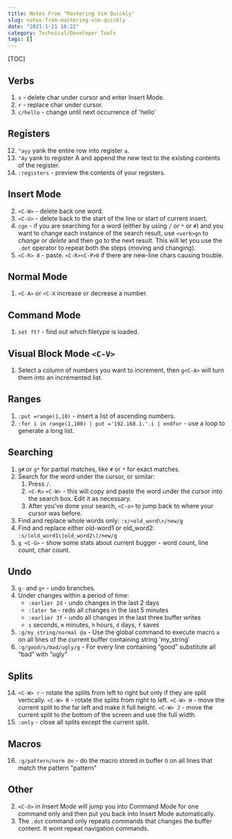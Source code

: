 ```yaml
---
title: Notes From "Mastering Vim Quickly"
slug: notes-from-mastering-vim-quickly
date: "2021-1-21 16:22"
category: Technical/Developer Tools
tags: []
---
```


[TOC]

## Verbs

1.  `s` - delete char under cursor and enter Insert Mode.
2.  `r` - replace char under cursor.
3.  `c/hello` - change until next occurrence of 'hello'

## Registers

12. `"ayy` yank the entire row into register `a`.
13. `"Ay` yank to register A and append the new text to the existing contents of
    the register.
14. `:registers` - preview the contents of your registers.

## Insert Mode

2. `<C-W>` - delete back one word.
3. `<C-U>` - delete back to the start of the line or start of current insert.
4. `cgn` - if you are searching for a word (either by using `/` or `*` or `#`)
   and you want to change each instance of the search result, use `<verb>gn` to
   _change_ or _delete_ and then go to the next result. This will let you use
   the `.dot` operator to repeat both the steps (moving and changing).
5. `<C-R> 0` - paste. `<C-R><C-P>0` if there are new-line chars causing
   trouble.

## Normal Mode

1. `<C-A>` or `<C-X` increase or decrease a number.

## Command Mode

1. `set ft?` - find out which filetype is loaded.

## Visual Block Mode `<C-V>`

1. Select a column of numbers you want to increment, then `g<C-A>` will turn
   them into an incremented list.

## Ranges

1. `:put =range(1,10)` - insert a list of ascending numbers.
2. `:for i in range(1,100) | put ='192.168.1.'.i | endfor` - use a loop to
   generate a long list.

## Searching

1.  `g#` or `g*` for partial matches, like `#` or `*` for exact matches.
2.  Search for the word under the cursor, or similar:
    1. Press `/`.
    2. `<C-R>` `<C-W>` - this will copy and paste the word under the cursor
       into the search box. Edit it as necessary.
    3. After you've done your search, `<C-o>` to jump back to where your cursor
       was before.
3.  Find and replace whole words only: `:s/<old_word\>/new/g`
4.  Find and replace either old-word1 or old_word2: `:s/(old_word1\|old_word2\)/new/g`
5.  `g <C-G>` - show some stats about current bugger - word count, line count,
    char count.

## Undo

3.  `g-` and `g+` - undo branches.
4.  Under changes within a period of time:
    - `:earlier 2d` - undo changes in the last 2 days
    - `:later 5m` - redo all changes in the last 5 minutes
    - `:earlier 3f` - undo all changes in the last three buffer writes
    - `s` seconds, `m` minutes, `h` hours, `d` days, `f` saves
5.  `:g/my_string/normal @a` - Use the global command to execute macro `a` on
    all lines of the current buffer containing string 'my_string'
6.  `:g/good/s/bad/ugly/g` - For every line containing “good” substitute all
    “bad” with “ugly”

## Splits

14. `<C-W> r` - rotate the splits from left to right but only if they are split
    vertically. `<C-W> R` - rotate the splits from right to left. `<C-W> H` -
    move the current split to the far left and make it full height. `<C-W> J` -
    move the current split to the bottom of the screen and use the full width.
15. `:only` - close all splits except the current split.

## Macros

16. `:g/pattern/norm @o` - do the macro stored in buffer `O` on all lines that
    match the pattern "pattern"

## Other

2.  `<C-O>` in Insert Mode will jump you into Command Mode for one command only
    and then put you back into Insert Mode automatically.
3.  The `.dot` command only repeats commands that changes the buffer content. It
    wont repeat navigation commands.
